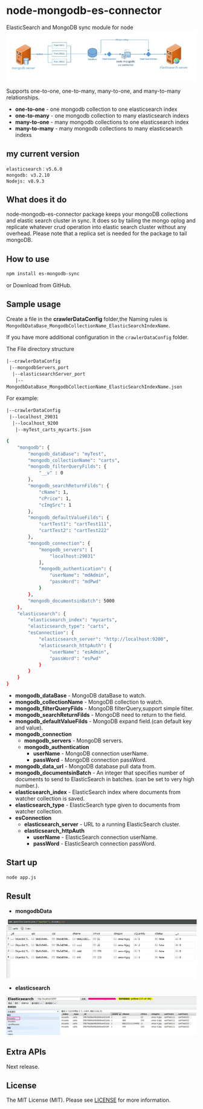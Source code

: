 # node-mongodb-es-connector

ElasticSearch and MongoDB sync module for node
![structure]

Supports one-to-one, one-to-many, many-to-one, and many-to-many relationships.

- **one-to-one** - one mongodb collection to one elasticsearch index
- **one-to-many** - one mongodb collection to many elasticsearch indexs
- **many-to-one** - many mongodb collections to one elasticsearch index
- **many-to-many** - many mongodb collections to many elasticsearch indexs

## my current version

    elasticsearch：v5.6.0
    mongodb: v3.2.10
    Nodejs: v8.9.3

## What does it do

node-mongodb-es-connector package keeps your mongoDB collections and elastic search cluster in sync. It does so by tailing the mongo oplog and replicate whatever crud operation into elastic search cluster without any overhead. Please note that a replica set is needed for the package to tail mongoDB.

## How to use

```bash
npm install es-mongodb-sync
```

or Download from GitHub.

## Sample usage

Create a file in the **crawlerDataConfig** folder,the Naming rules is `MongodbDataBase_MongodbCollectionName_ElasticSearchIndexName`.

If you have more additional configuration in the `crawlerDataConfig` folder.

The File directory structure

`|--crawlerDataConfig`</br>
&nbsp;&nbsp;`|--mongodbServers_port`</br>
&nbsp;&nbsp;&nbsp;&nbsp;`|--elasticsearchServer_port`</br>
&nbsp;&nbsp;&nbsp;&nbsp;&nbsp;&nbsp;`|--MongodbDataBase_MongodbCollectionName_ElasticSearchIndexName.json`

For example:

`|--crawlerDataConfig`</br>
&nbsp;&nbsp;`|--localhost_29031`</br>
&nbsp;&nbsp;&nbsp;&nbsp;`|--localhost_9200`</br>
&nbsp;&nbsp;&nbsp;&nbsp;&nbsp;&nbsp;`|--myTest_carts_mycarts.json`

```bash
{
    "mongodb": {
        "mongodb_dataBase": "myTest",
        "mongodb_collectionName": "carts",
        "mongodb_filterQueryFilds": {
            "__v" : 0
        },
        "mongodb_searchReturnFilds": {
            "cName": 1,
            "cPrice": 1,
            "cImgSrc": 1
        },
        "mongodb_defaultValueFilds": {
            "cartTest1": "cartTest111",
            "cartTest2": "cartTest222"
        },
        "mongodb_connection": {
            "mongodb_servers": [
                "localhost:29031"
            ],
            "mongodb_authentication": {
                "userName": "mdAdmin",
                "passWord": "mdPwd"
            }
        },
        "mongodb_documentsinBatch": 5000
    },
    "elasticsearch": {
        "elasticsearch_index": "mycarts",
        "elasticsearch_type": "carts",
        "esConnection": {
            "elasticsearch_server": "http://localhost:9200",
            "elasticsearch_httpAuth": {
                "userName": "esAdmin",
                "passWord": "esPwd"
            }
        }
    }
}
```

- **mongodb_dataBase** - MongoDB dataBase to watch.
- **mongodb_collectionName** - MongoDB collection to watch.
- **mongodb_filterQueryFilds** - MongoDB filterQuery,support simple filter.
- **mongodb_searchReturnFilds** - MongoDB need to return to the field.
- **mongodb_defaultValueFilds** - MongoDB expand field.(can default key and value).
- **mongodb_connection**
  - **mongodb_servers** - MongoDB servers.
  - **mongodb_authentication**
    - **userName** - MongoDB connection userName.
    - **passWord** - MongoDB connection passWord.
- **mongodb_data_url** - MongoDB database pull data from.
- **mongodb_documentsinBatch** - An integer that specifies number of documents to send to ElasticSearch in batches. (can be set to very high number.).
- **elasticsearch_index** - ElasticSearch index where documents from watcher collection is saved.
- **elasticsearch_type** - ElasticSearch type given to documents from watcher collection.
- **esConnection**
  - **elasticsearch_server** - URL to a running ElasticSearch cluster.
  - **elasticsearch_httpAuth**
    - **userName** - ElasticSearch connection userName.
    - **passWord** - ElasticSearch connection passWord.

## Start up

```bash
node app.js
```

## Result

- **mongodbData**

![mongodb]

- **elasticsearch**

![elasticsearch]

## Extra APIs

Next release.

## License

The MIT License (MIT). Please see [LICENSE](LICENSE) for more information.

[structure]:./test/img/structure.jpg "structure"

[mongodb]:./test/img/mongoDB.jpg "mongodb"

[elasticsearch]:./test/img/elasticsearch.jpg "elasticsearch"